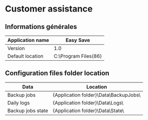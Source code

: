 # Customer assistance

## Informations générales

| Application name       | Easy Save            |
|------------------------|----------------------|
| Version                | 1.0                  |
| Default location       | C:\Program Files(86) |


##  Configuration files folder location

| Data                   | Location                                    |
|------------------------|---------------------------------------------|
| Backup jobs            | {Application folder}\Data\BackupJobs\       |
| Daily logs             | {Application folder}\Data\Logs\             |
| Backup jobs state      | {Application folder}\Data\State\            |
